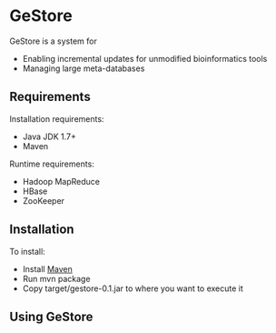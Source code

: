 GeStore
========

GeStore is a system for
* Enabling incremental updates for unmodified bioinformatics tools
* Managing large meta-databases


Requirements
------------

Installation requirements:
* Java JDK 1.7+
* Maven

Runtime requirements:
* Hadoop MapReduce
* HBase
* ZooKeeper

Installation
------------

To install:
* Install [Maven](http://maven.apache.org/download.cgi)
* Run mvn package
* Copy target/gestore-0.1.jar to where you want to execute it

Using GeStore
-------------


